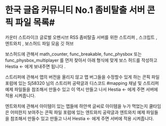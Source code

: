 # 한국 글옵 커뮤니티 No.1 좀비탈출 서버 콘픽 파일 목록#

카운터 스트라이크 글로벌 오펜시브 RSS 좀비탈출 서버를 위한 스트리퍼 , 스크립트 , 엔트와치 , 보스허드 파일 모음 깃 허브 

 


보스허드에 관해서
math_counter, func_breakable, func_physbox 또는 func_physbox_multiplayer 를 먼저 찾아서 아래 형식에 맞게 보스 허드를 작성하고 
Hestia <- 에게 보내주면 됩니다 .


스트리퍼에 관해서
맵의 버전을 올리지 않고 맵 버그들을 수정할수 있게 하는 콘픽 파일 
포럼에 있는 Sj58320 님의 스트리퍼 공략글과 디스코드 #mapping 채널 및 스트리퍼 예제 파일들을 참조해서 만들수 있고 
이 역시 만들고 나서 Hestia <- 에게 주면 서버에 적용 시켜줍니다.

엔트와치에 관해서
아이템이 있는 맵들에 하얀색 글씨로 아이템을 누가 먹었는지 쿨타임은 어떠한지 보여주는 콘픽 파일
포럼에 있는 엔트와치 공략글과 엔트와치 예제 파일들을 참조해서 만들수 있고 
만들고 나서 Hestia <- 에게 주면 서버에 적용 시켜줍니다.
